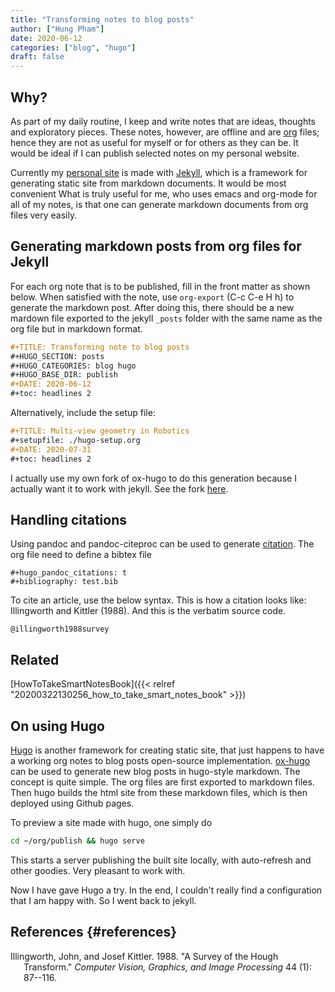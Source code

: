 ```yaml
---
title: "Transforming notes to blog posts"
author: ["Hung Pham"]
date: 2020-06-12
categories: ["blog", "hugo"]
draft: false
---
```


## Why?

As part of my daily routine, I keep and write notes that are ideas,
thoughts and exploratory pieces. These notes, however, are offline and
are [org](https://orgmode.org/) files; hence they are not as useful for
myself or for others as they can be. It would be ideal if I can publish
selected notes on my personal website.

Currently my [personal site](https://hungpham2511.github.com/) is made
with [Jekyll](https://jekyllrb.com/docs/posts/), which is a framework
for generating static site from markdown documents. It would be most
convenient What is truly useful for me, who uses emacs and org-mode for
all of my notes, is that one can generate markdown documents from org
files very easily.

## Generating markdown posts from org files for Jekyll

For each org note that is to be published, fill in the front matter as
shown below. When satisfied with the note, use `org-export` (C-c C-e H
h) to generate the markdown post. After doing this, there should be a
new mardown file exported to the jekyll `_posts` folder with the same
name as the org file but in markdown format.

``` org
#+TITLE: Transforming note to blog posts
#+HUGO_SECTION: posts
#+HUGO_CATEGORIES: blog hugo
#+HUGO_BASE_DIR: publish
#+DATE: 2020-06-12
#+toc: headlines 2
```

Alternatively, include the setup file:

``` org
#+TITLE: Multi-view geometry in Robotics
#+setupfile: ./hugo-setup.org
#+DATE: 2020-07-31
#+toc: headlines 2
```

I actually use my own fork of ox-hugo to do this generation because I
actually want it to work with jekyll. See the fork
[here](https://github.com/hungpham2511/ox-hugo).

## Handling citations

Using pandoc and pandoc-citeproc can be used to generate
[citation](https://ox-hugo.scripter.co/doc/pandoc-citations/). The org
file need to define a bibtex file

``` nil
#+hugo_pandoc_citations: t
#+bibliography: test.bib
```

To cite an article, use the below syntax. This is how a citation looks
like: Illingworth and Kittler (1988). And this is the verbatim source
code.

``` nil
@illingworth1988survey
```

## Related

[HowToTakeSmartNotesBook]({{< relref "20200322130256_how_to_take_smart_notes_book" >}})

## On using Hugo

[Hugo](https://gohugo.io/) is another framework for creating static
site, that just happens to have a working org notes to blog posts
open-source implementation.
[ox-hugo](https://github.com/kaushalmodi/ox-hugo) can be used to
generate new blog posts in hugo-style markdown. The concept is quite
simple. The org files are first exported to markdown files. Then hugo
builds the html site from these markdown files, which is then deployed
using Github pages.

To preview a site made with hugo, one simply do

``` sh
cd ~/org/publish && hugo serve
```

This starts a server publishing the built site locally, with
auto-refresh and other goodies. Very pleasant to work with.

Now I have gave Hugo a try. In the end, I couldn't really find a
configuration that I am happy with. So I went back to jekyll.

## References {#references}

<div id="refs" class="references hanging-indent">
  <div></div>


<div id="ref-illingworth1988survey">
  <div></div>

Illingworth, John, and Josef Kittler. 1988. "A Survey of the Hough
Transform." *Computer Vision, Graphics, and Image Processing* 44 (1):
87--116.

</div>

</div>
